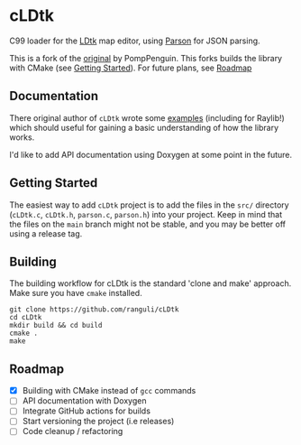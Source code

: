 # cLDtk
C99 loader for the [LDtk](https://ldtk.io/) map editor, using [Parson](https://github.com/kgabis/parson) for JSON parsing.

This is a fork of the [original](https://github.com/PompPenguin/cLDtk) by PompPenguin. This forks builds the library with CMake (see [Getting Started](#getting-started)). For future plans, see [Roadmap](#roadmap)

## Documentation

There original author of `cLDtk` wrote some [examples](https://github.com/ranguli/cLDtk/tree/main/examples) (including for Raylib!) which should useful for gaining a basic understanding of how the library works. 

I'd like to add API documentation using Doxygen at some point in the future.

## Getting Started

The easiest way to add `cLDtk` project is to add the files in the `src/` directory (`cLDtk.c`, `cLDtk.h`, `parson.c`, `parson.h`) into your project. Keep in mind that the
files on the `main` branch might not be stable, and you may be better off using a release tag. 

## Building

The building workflow for cLDtk is the standard 'clone and make' approach. Make sure you have `cmake` installed.

``` 
git clone https://github.com/ranguli/cLDtk
cd cLDtk
mkdir build && cd build
cmake .
make
```

## Roadmap
- [x] Building with CMake instead of `gcc` commands
- [ ] API documentation with Doxygen
- [ ] Integrate GitHub actions for builds
- [ ] Start versioning the project (i.e releases)
- [ ] Code cleanup / refactoring
